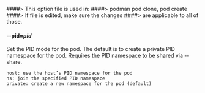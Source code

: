 ####> This option file is used in:
####> podman pod clone, pod create
####> If file is edited, make sure the changes
####> are applicable to all of those.

#### **--pid**=_pid_

Set the PID mode for the pod. The default is to create a private PID namespace for the pod. Requires the PID namespace to be shared via --share.

    host: use the host’s PID namespace for the pod
    ns: join the specified PID namespace
    private: create a new namespace for the pod (default)
